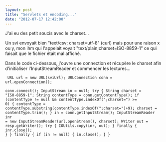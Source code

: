 ```yaml
---
layout: post
title: "Servlets et encoding..."
date: "2012-07-17 12:42:00"
---
```

J'ai eu des petit soucis avec le charset...

 Un svi envoyait bien "text/csv; charset=utf-8" (curl) mais pour une raison x ou y, mon ihm qui l'appelait voyait "text/plain;charset=ISO-8859-1" ce qui faisait que le fichier était mal affiché.

 Dans le code ci-dessous, j'ouvre une connection et récupère le charset afin d'initialiser l'InputStreamReader et commencer les lectures...  <code><pre>
        URL url = new URL(sviUrl);
        URLConnection conn = url.openConnection();  
        conn.connect();
        InputStream in = null;
        try {
            String charset = "ISO-8859-1";
            String contentType = conn.getContentType(); 
            if (contentType != null && contentType.indexOf(";charset=") >= 0) {
                contentType = contentType.substring(contentType.indexOf(";charset=")+9);
                charset = contentType.trim();
            }
            in = conn.getInputStream();
            InputStreamReader inr = new InputStreamReader(url.openStream(), charset);
            Writer out = resp.getWriter();
            try {
                IOUtils.copy(inr, out);
            } finally {
                inr.close();
            }
        } finally {
            if (in != null) {
                in.close();
            }
        }
</pre></code>
